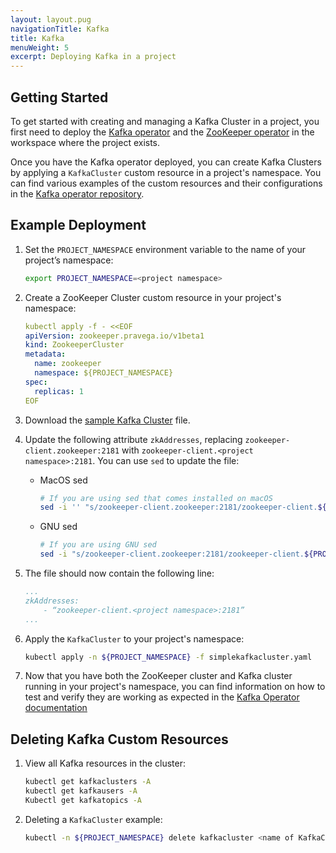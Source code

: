 ```yaml
---
layout: layout.pug
navigationTitle: Kafka
title: Kafka
menuWeight: 5
excerpt: Deploying Kafka in a project
---
```


## Getting Started

<!-- TODO: Fix ZooKeeper operator link - this relies on the zookeeper docs being available in order to pass pre-commit -->
To get started with creating and managing a Kafka Cluster in a project, you first need to deploy the [Kafka operator](../../../../../workspaces/applications/catalog-applications/kafka-operator/) and the [ZooKeeper operator](../../../../../workspaces/applications/catalog-applications/) in the workspace where the project exists.

Once you have the Kafka operator deployed, you can create Kafka Clusters by applying a `KafkaCluster` custom resource in a project's namespace. You can find various examples of the custom resources and their configurations in the [Kafka operator repository](https://github.com/banzaicloud/koperator/tree/master/config/samples).

## Example Deployment

1.  Set the `PROJECT_NAMESPACE` environment variable to the name of your project’s namespace:

    ```bash
    export PROJECT_NAMESPACE=<project namespace>
    ```

1.  Create a ZooKeeper Cluster custom resource in your project's namespace:

    ```yaml
    kubectl apply -f - <<EOF
    apiVersion: zookeeper.pravega.io/v1beta1
    kind: ZookeeperCluster
    metadata:
      name: zookeeper
      namespace: ${PROJECT_NAMESPACE}
    spec:
      replicas: 1
    EOF
    ```

1.  Download the [sample Kafka Cluster](https://raw.githubusercontent.com/banzaicloud/koperator/master/config/samples/simplekafkacluster.yaml) file.

1.  Update the following attribute `zkAddresses`, replacing `zookeeper-client.zookeeper:2181` with `zookeeper-client.<project namespace>:2181`. You can use `sed` to update the file:

    -   MacOS sed

        ```bash
        # If you are using sed that comes installed on macOS
        sed -i '' "s/zookeeper-client.zookeeper:2181/zookeeper-client.${PROJECT_NAMESPACE}:2181/g" simplekafkacluster.yaml
        ```

    -   GNU sed

        ```bash
        # If you are using GNU sed
        sed -i "s/zookeeper-client.zookeeper:2181/zookeeper-client.${PROJECT_NAMESPACE}:2181/g" simplekafkacluster.yaml
        ```

1.  The file should now contain the following line:

    ```yaml
    ...
    zkAddresses:
        - “zookeeper-client.<project namespace>:2181”
    ...
    ```

1.  Apply the `KafkaCluster` to your project's namespace:

    ```bash
    kubectl apply -n ${PROJECT_NAMESPACE} -f simplekafkacluster.yaml
    ```

1.  Now that you have both the ZooKeeper cluster and Kafka cluster running in your project's namespace, you can find information on how to test and verify they are working as expected in the [Kafka Operator documentation](https://banzaicloud.com/docs/supertubes/kafka-operator/test/)

## Deleting Kafka Custom Resources

1.  View all Kafka resources in the cluster:

    ```bash
    kubectl get kafkaclusters -A
    kubectl get kafkausers -A
    Kubectl get kafkatopics -A
    ```

1.  Deleting a `KafkaCluster` example:

    ```bash
    kubectl -n ${PROJECT_NAMESPACE} delete kafkacluster <name of KafkaCluster>
    ```
